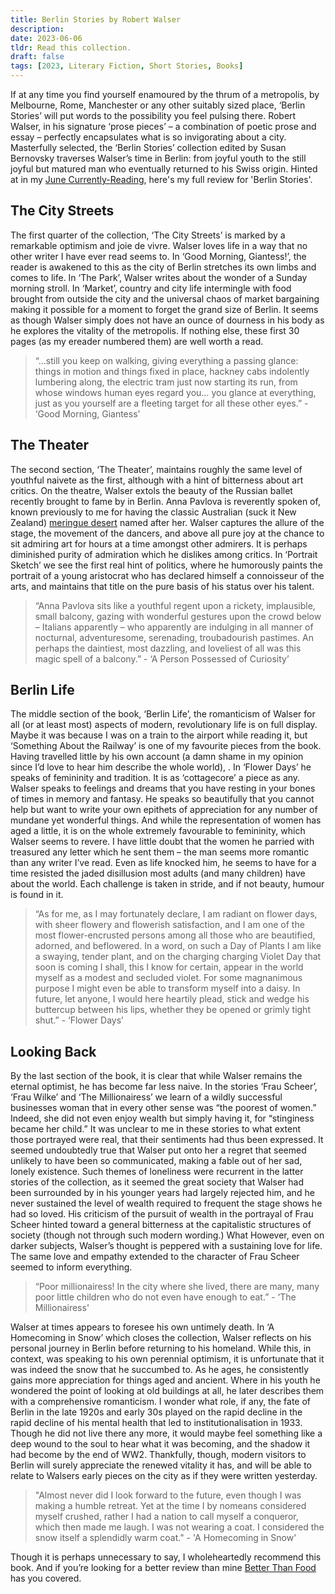 ```yaml
---
title: Berlin Stories by Robert Walser 
description:
date: 2023-06-06
tldr: Read this collection. 
draft: false
tags: [2023, Literary Fiction, Short Stories, Books]
---
```

If at any time you find yourself enamoured by the thrum of a metropolis, by Melbourne, Rome, Manchester or any other suitably sized place,  ‘Berlin Stories’ will put words to the possibility you feel pulsing there. Robert Walser, in his signature ‘prose pieces’ – a combination of poetic prose and essay – perfectly encapsulates what is so invigorating about a city. Masterfully selected, the ‘Berlin Stories’ collection edited by Susan Bernovsky traverses Walser’s time in Berlin: from joyful youth to the still joyful but matured man who eventually returned to his Swiss origin. Hinted at in my [June Currently-Reading](http://specual.me/posts/cr23-06-03/), here's my full review for 'Berlin Stories'. 

## The City Streets
The first quarter of the collection, ‘The City Streets’ is marked by a remarkable optimism and joie de vivre. Walser loves life in a way that no other writer I have ever read seems to. In ‘Good Morning, Giantess!’, the reader is awakened to this as the city of Berlin stretches its own limbs and comes to life. In ‘The Park’, Walser writes about the wonder of a Sunday morning stroll. In ‘Market’, country and city life intermingle with food brought from outside the city and the universal chaos of market bargaining making it possible for a moment to forget the grand size of Berlin. It seems as though Walser simply does not have an ounce of dourness in his body as he explores the vitality of the metropolis. If nothing else, these first 30 pages (as my ereader numbered them) are well worth a read. 

> “...still you keep on walking, giving everything a passing glance: things in motion and things fixed in place, hackney cabs indolently lumbering along, the electric tram just now starting its run, from whose windows human eyes regard you… you glance at everything, just as you yourself are a fleeting target for all these other eyes.” - ‘Good Morning, Giantess’

## The Theater
The second section, ‘The Theater’, maintains roughly the same level of youthful naivete as the first, although with a hint of bitterness about art critics. On the theatre, Walser extols the beauty of the Russian ballet recently brought to fame by in Berlin. Anna Pavlova is reverently spoken of, known previously to me for having the classic Australian (suck it New Zealand) [meringue desert](https://en.wikipedia.org/wiki/Pavlova_(dessert)) named after her. Walser captures the allure of the stage, the movement of the dancers, and above all pure joy at the chance to sit admiring art for hours at a time amongst other admirers. It is perhaps diminished purity of admiration which he dislikes among critics. In ‘Portrait Sketch’ we see the first real hint of politics, where he humorously paints the portrait of a young aristocrat who has declared himself a connoisseur of the arts, and maintains that title on the pure basis of his status over his talent. 

> “Anna Pavlova sits like a youthful regent upon a rickety, implausible, small balcony, gazing with wonderful gestures upon the crowd below – Italians apparently – who apparently are indulging in all manner of nocturnal, adventuresome, serenading, troubadourish pastimes. An perhaps the daintiest, most dazzling, and loveliest of all was this magic spell of a balcony.” - ‘A Person Possessed of Curiosity’

## Berlin Life
The middle section of the book, ‘Berlin Life’, the romanticism of Walser for all (or at least most) aspects of modern, revolutionary life is on full display. Maybe it was because I was on a train to the airport while reading it, but ‘Something About the Railway’ is one of my favourite pieces from the book. Having travelled little by his own account (a damn shame in my opinion since I’d love to hear him describe the whole world), . In ‘Flower Days’ he speaks of femininity and tradition. It is as ‘cottagecore’ a piece as any. Walser speaks to feelings and dreams that you have resting in your bones of times in memory and fantasy. He speaks so beautifully that you cannot help but want to write your own epithets of appreciation for any number of mundane yet wonderful things. And while the representation of women has aged a little, it is on the whole extremely favourable to femininity, which Walser seems to revere. I have little doubt that the women he parried with treasured any letter which he sent them – the man seems more romantic than any writer I’ve read. Even as life knocked him, he seems to have for a time resisted the jaded disillusion most adults (and many children) have about the world. Each challenge is taken in stride, and if not beauty, humour is found in it. 

> “As for me, as I may fortunately declare, I am radiant on flower days, with sheer flowery and flowerish satisfaction, and I am one of the most flower-encrusted persons among all those who are beautified, adorned, and beflowered. In a word, on such a Day of Plants I am like a swaying, tender plant, and on the charging charging Violet Day that soon is coming I shall, this I know for certain, appear in the world myself as a modest and secluded violet. For some magnanimous purpose I might even be able to transform myself into a daisy. In future, let anyone, I would here heartily plead, stick and wedge his buttercup between his lips, whether they be opened or grimly tight shut.” - ‘Flower Days’

## Looking Back
By the last section of the book, it is clear that while Walser remains the eternal optimist, he has become far less naive. In the stories ‘Frau Scheer’, ‘Frau Wilke’ and ‘The Millionairess’ we learn of a wildly successful businesses woman that in every other sense was “the poorest of women.” Indeed, she did not even enjoy wealth but simply having it, for “stinginess became her child.” It was unclear to me in these stories to what extent those portrayed were real, that their sentiments had thus been expressed. It seemed undoubtedly true that Walser put onto her a regret that seemed unlikely to have been so communicated, making a fable out of her sad, lonely existence. Such themes of loneliness were recurrent in the latter stories of the collection, as it seemed the great society that Walser had been surrounded by in his younger years had largely rejected him, and he never sustained the level of wealth required to frequent the stage shows he had so loved. His criticism of the pursuit of wealth in the portrayal of Frau Scheer hinted toward a general bitterness at the capitalistic structures of society (though not through such modern wording.) What However, even on darker subjects, Walser’s thought is peppered with a sustaining love for life. The same love and empathy extended to the character of Frau Scheer seemed to inform everything. 

> “Poor millionairess! In the city where she lived, there are many, many poor little children who do not even have enough to eat.” - ‘The Millionairess'

Walser at times appears to foresee his own untimely death. In ‘A Homecoming in Snow’ which closes the collection, Walser reflects on his personal journey in Berlin before returning to his homeland. While this, in context, was speaking to his own perennial optimism, it is unfortunate that it was indeed the snow that he succumbed to. As he ages, he consistently gains more appreciation for things aged and ancient. Where in his youth he wondered the point of looking at old buildings at all, he later describes them with a comprehensive romanticism. I wonder what role, if any, the fate of Berlin in the late 1920s and early 30s played on the rapid decline in the rapid decline of his mental health that led to institutionalisation in 1933. Though he did not live there any more, it would maybe feel something like a deep wound to the soul to hear what it was becoming, and the shadow it had become by the end of WW2. Thankfully, though, modern visitors to Berlin will surely appreciate the renewed vitality it has, and will be able to relate to Walsers early pieces on the city as if they were written yesterday. 

> "Almost never did I look forward to the future, even though I was making a humble retreat. Yet at the time I by nomeans considered myself crushed, rather I had a nation to call myself a conqueror, which then made me laugh. I was not wearing a coat. I considered the snow itself a splendidly warm coat." - 'A Homecoming in Snow'

Though it is perhaps unnecessary to say, I wholeheartedly recommend this book. And if you’re looking for a better review than mine [Better Than Food](https://www.youtube.com/watch?v=2lZifLu0g7k&t=2s) has you covered. 